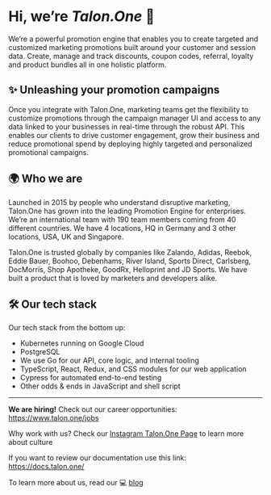 # Hi, we’re _Talon.One_ 👋

We’re a powerful promotion engine that enables you to create targeted and customized marketing promotions built around your customer and session data. Create, manage and track discounts, coupon codes, referral, loyalty and product bundles all in one holistic platform. 

## ✨ Unleashing your promotion campaigns 

Once you integrate with Talon.One, marketing teams get the flexibility to customize promotions through the campaign manager UI and access to any data linked to your businesses in real-time through the robust API. This enables our clients to drive customer engagement, grow their business and reduce promotional spend by deploying highly targeted and personalized promotional campaigns.

## 🌍 Who we are

Launched in 2015 by people who understand disruptive marketing, Talon.One has grown into the leading Promotion Engine for enterprises. We’re an international team with 190 team members coming from 40 different countries. We have 4 locations, HQ in Germany and 3 other locations, USA, UK and Singapore. 

Talon.One is trusted globally by companies like Zalando, Adidas, Reebok, Eddie Bauer, Boohoo, Debenhams, River Island, Sports Direct, Carlsberg, DocMorris, Shop Apotheke, GoodRx, Helloprint and JD Sports. We have built a product that is loved by marketers and developers alike.

## 🛠️ Our tech stack

Our tech stack from the bottom up: 
  - Kubernetes running on Google Cloud 
  - PostgreSQL 
  - We use Go for our API, core logic, and internal tooling 
  - TypeScript, React, Redux, and CSS modules for our web application 
  - Cypress for automated end-to-end testing 
  - Other odds & ends in JavaScript and shell script

---

**We are hiring!** Check out our career opportunities: https://www.talon.one/jobs

Why work with us? Check our [Instagram Talon.One Page](https://www.instagram.com/talon.one/) to learn more about culture

If you want to review our documentation use this link: https://docs.talon.one/

To learn more about us, read our 💻 [blog](https://www.talon.one/blog/research-and-development?page=1)
